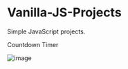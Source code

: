 # Vanilla-JS-Projects
Simple JavaScript projects.

Countdown Timer

![image](https://user-images.githubusercontent.com/71270273/171637632-76a9b9ee-772e-4945-b9eb-9956202a746d.png)
